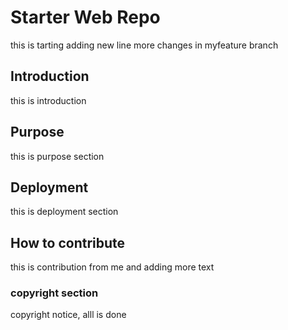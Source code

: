 # Starter Web Repo
this is tarting
adding new line
more changes in myfeature branch
## Introduction
this is introduction
## Purpose
this is purpose section
## Deployment
this is deployment section
## How to contribute
this is contribution from me and adding more text

### copyright section
copyright notice, alll is done